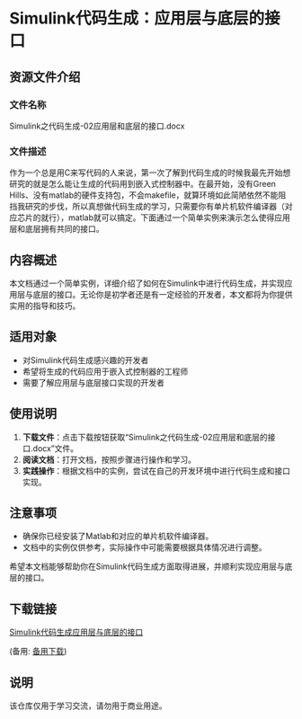 # Simulink代码生成：应用层与底层的接口

## 资源文件介绍

### 文件名称
Simulink之代码生成-02应用层和底层的接口.docx

### 文件描述
作为一个总是用C来写代码的人来说，第一次了解到代码生成的时候我最先开始想研究的就是怎么能让生成的代码用到嵌入式控制器中。在最开始，没有Green Hills、没有matlab的硬件支持包，不会makefile，就算环境如此简陋依然不能阻挡我研究的步伐，所以真想做代码生成的学习，只需要你有单片机软件编译器（对应芯片的就行），matlab就可以搞定。下面通过一个简单实例来演示怎么使得应用层和底层拥有共同的接口。

## 内容概述

本文档通过一个简单实例，详细介绍了如何在Simulink中进行代码生成，并实现应用层与底层的接口。无论你是初学者还是有一定经验的开发者，本文都将为你提供实用的指导和技巧。

## 适用对象

- 对Simulink代码生成感兴趣的开发者
- 希望将生成的代码应用于嵌入式控制器的工程师
- 需要了解应用层与底层接口实现的开发者

## 使用说明

1. **下载文件**：点击下载按钮获取“Simulink之代码生成-02应用层和底层的接口.docx”文件。
2. **阅读文档**：打开文档，按照步骤进行操作和学习。
3. **实践操作**：根据文档中的实例，尝试在自己的开发环境中进行代码生成和接口实现。

## 注意事项

- 确保你已经安装了Matlab和对应的单片机软件编译器。
- 文档中的实例仅供参考，实际操作中可能需要根据具体情况进行调整。

希望本文档能够帮助你在Simulink代码生成方面取得进展，并顺利实现应用层与底层的接口。

## 下载链接
[Simulink代码生成应用层与底层的接口](https://pan.quark.cn/s/972bd6accefe) 

(备用: [备用下载](https://pan.baidu.com/s/10fUH7d4E4A_650lpG5wBEw?pwd=1234))

## 说明

该仓库仅用于学习交流，请勿用于商业用途。
